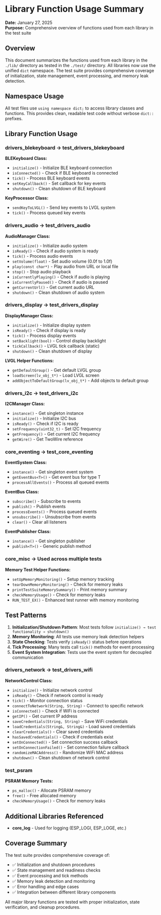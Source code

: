 # Library Function Usage Summary

**Date:** January 27, 2025  
**Purpose:** Comprehensive overview of functions used from each library in the test suite

## Overview

This document summarizes the functions used from each library in the `./lib/` directory as tested in the `./test/` directory. All libraries now use the unified `dict` namespace. The test suite provides comprehensive coverage of initialization, state management, event processing, and memory leak detection.

## Namespace Usage

All test files use `using namespace dict;` to access library classes and functions. This provides clean, readable test code without verbose `dict::` prefixes.

## Library Function Usage

### drivers_blekeyboard → test_drivers_blekeyboard

**BLEKeyboard Class:**
- `initialize()` - Initialize BLE keyboard connection
- `isConnected()` - Check if BLE keyboard is connected  
- `tick()` - Process BLE keyboard events
- `setKeyCallback()` - Set callback for key events
- `shutdown()` - Clean shutdown of BLE keyboard

**KeyProcessor Class:**
- `sendKeyToLVGL()` - Send key events to LVGL system
- `tick()` - Process queued key events

### drivers_audio → test_drivers_audio

**AudioManager Class:**
- `initialize()` - Initialize audio system
- `isReady()` - Check if audio system is ready
- `tick()` - Process audio events
- `setVolume(float)` - Set audio volume (0.0f to 1.0f)
- `play(const char*)` - Play audio from URL or local file
- `stop()` - Stop audio playback
- `isCurrentlyPlaying()` - Check if audio is playing
- `isCurrentlyPaused()` - Check if audio is paused
- `getCurrentUrl()` - Get current audio URL
- `shutdown()` - Clean shutdown of audio system

### drivers_display → test_drivers_display

**DisplayManager Class:**
- `initialize()` - Initialize display system
- `isReady()` - Check if display is ready
- `tick()` - Process display events
- `setBacklight(bool)` - Control display backlight
- `tickCallback()` - LVGL tick callback (static)
- `shutdown()` - Clean shutdown of display

**LVGL Helper Functions:**
- `getDefaultGroup()` - Get default LVGL group
- `loadScreen(lv_obj_t*)` - Load LVGL screen
- `addObjectToDefaultGroup(lv_obj_t*)` - Add objects to default group

### drivers_i2c → test_drivers_i2c

**I2CManager Class:**
- `instance()` - Get singleton instance
- `initialize()` - Initialize I2C bus
- `isReady()` - Check if I2C is ready
- `setFrequency(uint32_t)` - Set I2C frequency
- `getFrequency()` - Get current I2C frequency
- `getWire()` - Get TwoWire reference

### core_eventing → test_core_eventing

**EventSystem Class:**
- `instance()` - Get singleton event system
- `getEventBus<T>()` - Get event bus for type T
- `processAllEvents()` - Process all queued events

**EventBus<T> Class:**
- `subscribe()` - Subscribe to events
- `publish()` - Publish events
- `processEvents()` - Process queued events
- `unsubscribe()` - Unsubscribe from events
- `clear()` - Clear all listeners

**EventPublisher Class:**
- `instance()` - Get singleton publisher
- `publish<T>()` - Generic publish method

### core_misc → Used across multiple tests

**Memory Test Helper Functions:**
- `setUpMemoryMonitoring()` - Setup memory tracking
- `tearDownMemoryMonitoring()` - Check for memory leaks
- `printTestSuiteMemorySummary()` - Print memory summary
- `checkMemoryUsage()` - Check for memory leaks
- `RUN_TEST_EX()` - Enhanced test runner with memory monitoring

## Test Patterns

1. **Initialization/Shutdown Pattern**: Most tests follow `initialize() → test functionality → shutdown()`
2. **Memory Monitoring**: All tests use memory leak detection helpers
3. **State Checking**: Tests verify `isReady()` status before operations
4. **Tick Processing**: Many tests call `tick()` methods for event processing
5. **Event System Integration**: Tests use the event system for decoupled communication

### drivers_network → test_drivers_wifi

**NetworkControl Class:**
- `initialize()` - Initialize network control
- `isReady()` - Check if network control is ready
- `tick()` - Monitor connection status
- `connectToNetwork(String, String)` - Connect to specific network
- `isConnected()` - Check if WiFi is connected
- `getIP()` - Get current IP address
- `saveCredentials(String, String)` - Save WiFi credentials
- `loadCredentials(String&, String&)` - Load saved credentials
- `clearCredentials()` - Clear saved credentials
- `hasSavedCredentials()` - Check if credentials exist
- `setOnConnected()` - Set connection success callback
- `setOnConnectionFailed()` - Set connection failure callback
- `randomizeMACAddress()` - Randomize WiFi MAC address
- `shutdown()` - Clean shutdown of network control

### test_psram

**PSRAM Memory Tests:**
- `ps_malloc()` - Allocate PSRAM memory
- `free()` - Free allocated memory
- `checkMemoryUsage()` - Check for memory leaks

## Additional Libraries Referenced

- **core_log** - Used for logging (ESP_LOGI, ESP_LOGE, etc.)

## Coverage Summary

The test suite provides comprehensive coverage of:
- ✅ Initialization and shutdown procedures
- ✅ State management and readiness checks
- ✅ Event processing and tick methods
- ✅ Memory leak detection and monitoring
- ✅ Error handling and edge cases
- ✅ Integration between different library components

All major library functions are tested with proper initialization, state verification, and cleanup procedures.
